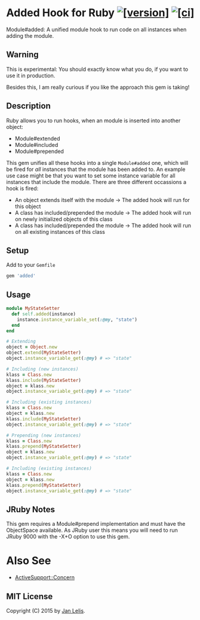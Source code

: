 # Added Hook for Ruby [![[version]](https://badge.fury.io/rb/added.svg)](https://badge.fury.io/rb/added)  [![[ci]](https://github.com/janlelis/added/workflows/Test/badge.svg)](https://github.com/janlelis/added/actions?query=workflow%3ATest)

Module#added: A unified module hook to run code on all instances when adding the module.


## Warning

This is experimental: You should exactly know what you do, if you want to use it in production.

Besides this, I am really curious if you like the approach this gem is taking!


## Description

Ruby allows you to run hooks, when an module is inserted into another object:

* Module#extended
* Module#included
* Module#prepended

This gem unifies all these hooks into a single `Module#added` one, which will be fired for *all* instances that the module has been added to. An example use case might be that you want to set some instance variable for all instances that include the module. There are three different occassions a hook is fired:

* An object extends itself with the module -> The added hook will run for this object
* A class has included/prepended the module -> The added hook will run on newly initialized objects of this class
* A class has included/prepended the module -> The added hook will run on all existing instances of this class


## Setup

Add to your `Gemfile`

```ruby
gem 'added'
```


## Usage

```ruby
module MyStateSetter
  def self.added(instance)
    instance.instance_variable_set(:@my, "state")
  end
end

# Extending
object = Object.new
object.extend(MyStateSetter)
object.instance_variable_get(:@my) # => "state"

# Including (new instances)
klass = Class.new
klass.include(MyStateSetter)
object = klass.new
object.instance_variable_get(:@my) # => "state"

# Including (existing instances)
klass = Class.new
object = klass.new
klass.include(MyStateSetter)
object.instance_variable_get(:@my) # => "state"

# Prepending (new instances)
klass = Class.new
klass.prepend(MyStateSetter)
object = klass.new
object.instance_variable_get(:@my) # => "state"

# Including (existing instances)
klass = Class.new
object = klass.new
klass.prepend(MyStateSetter)
object.instance_variable_get(:@my) # => "state"

```


## JRuby Notes

This gem requires a Module#prepend implementation and must have the ObjectSpace available. As JRuby user this means you will need to run JRuby 9000 with the -X+O option to use this gem.


# Also See

* [ActiveSupport::Concern](https://github.com/rails/rails/blob/master/activesupport/lib/active_support/concern.rb)


## MIT License

Copyright (C) 2015 by [Jan Lelis](https://janlelis.com).
